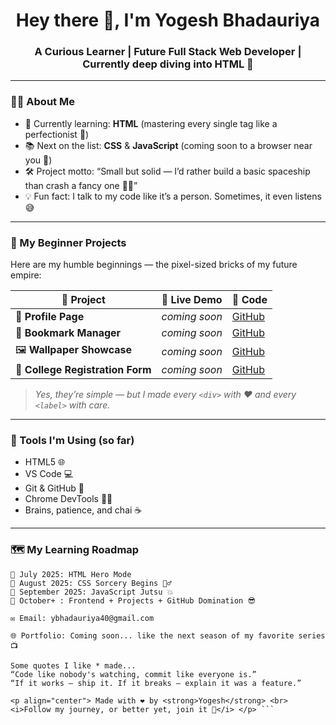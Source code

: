 <h1 align="center">Hey there 👋, I'm Yogesh Bhadauriya</h1>
<h3 align="center">A Curious Learner | Future Full Stack Web Developer | Currently deep diving into HTML 🚀</h3>

---

### 👨‍💻 About Me
- 🌱 Currently learning: **HTML** (mastering every single tag like a perfectionist 🧠)
- 📚 Next on the list: **CSS** & **JavaScript** (coming soon to a browser near you 🍿)
- 🛠️ Project motto: “Small but solid — I’d rather build a basic spaceship than crash a fancy one 🚀💥”
- 💡 Fun fact: I talk to my code like it’s a person. Sometimes, it even listens 😅

---

### 🚀 My Beginner Projects

Here are my humble beginnings — the pixel-sized bricks of my future empire:

| 🧱 Project | 🔗 Live Demo | 📂 Code |
|-----------|--------------|----------|
| 👤 **Profile Page** | *coming soon* | [GitHub](#) |
| 🔖 **Bookmark Manager** | *coming soon* | [GitHub](#) |
| 🖼️ **Wallpaper Showcase** | *coming soon* | [GitHub](#) |
| 🏫 **College Registration Form** | *coming soon* | [GitHub](#) |

> _Yes, they’re simple — but I made every `<div>` with ❤️ and every `<label>` with care._

---

### 🧰 Tools I'm Using (so far)

- HTML5 🌐
- VS Code 💻
- Git & GitHub 📁
- Chrome DevTools 🕵️‍♂️
- Brains, patience, and chai ☕️

---

### 🗺️ My Learning Roadmap

```plaintext
📍 July 2025: HTML Hero Mode
📍 August 2025: CSS Sorcery Begins 🧙‍♂️
📍 September 2025: JavaScript Jutsu 💥
📍 October+ : Frontend + Projects + GitHub Domination 😎

✉️ Email: ybhadauriya40@gmail.com

🌐 Portfolio: Coming soon... like the next season of my favorite series 📺

Some quotes I like * made...
“Code like nobody's watching, commit like everyone is.”
“If it works — ship it. If it breaks — explain it was a feature.”

<p align="center"> Made with ❤️ by <strong>Yogesh</strong> <br> <i>Follow my journey, or better yet, join it 💪</i> </p> ```
